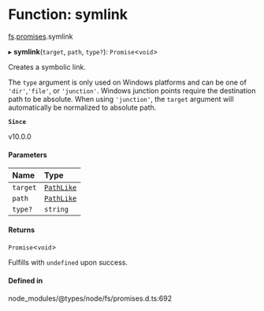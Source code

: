 # Function: symlink

[fs](../modules/fs.md).[promises](../modules/fs.promises.md).symlink

▸ **symlink**(`target`, `path`, `type?`): `Promise`<`void`\>

Creates a symbolic link.

The `type` argument is only used on Windows platforms and can be one of `'dir'`,`'file'`, or `'junction'`. Windows junction points require the destination path
to be absolute. When using `'junction'`, the `target` argument will
automatically be normalized to absolute path.

**`Since`**

v10.0.0

#### Parameters

| Name | Type |
| :------ | :------ |
| `target` | [`PathLike`](../types/fs.PathLike.md) |
| `path` | [`PathLike`](../types/fs.PathLike.md) |
| `type?` | `string` |

#### Returns

`Promise`<`void`\>

Fulfills with `undefined` upon success.

#### Defined in

node_modules/@types/node/fs/promises.d.ts:692
